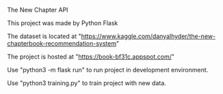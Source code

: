 The New Chapter API

This project was made by Python Flask

The dataset is located at "https://www.kaggle.com/danyalhyder/the-new-chapterbook-recommendation-system"

The project is hosted at "https://book-bf31c.appspot.com/"

Use "python3 -m flask run" to run project in development environment.

Use "python3 training.py" to train project with new data.

